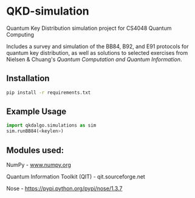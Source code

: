 # QKD-simulation
Quantum Key Distribution simulation project for CS4048 Quantum Computing

Includes a survey and simulation of the BB84, B92, and E91 protocols for quantum key distribution, as well as solutions to selected exercises from Nielsen \& Chuang's _Quantum Computation and Quantum Information_.

## Installation
```bash
pip install -r requirements.txt
```

## Example Usage
```python
import qkdalgo.simulations as sim
sim.runBB84(<keylen>)
```

## Modules used:
NumPy - www.numpy.org

Quantum Information Toolkit (QIT) - qit.sourceforge.net

Nose - https://pypi.python.org/pypi/nose/1.3.7
